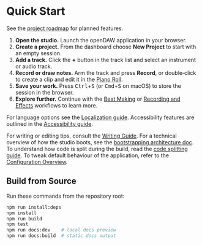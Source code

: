 # Quick Start

See the [project roadmap](../../../ROADMAP.md) for planned features.

1. **Open the studio.** Launch the openDAW application in your browser.
2. **Create a project.** From the dashboard choose **New Project** to start with an empty session.
3. **Add a track.** Click the **+** button in the track list and select an instrument or audio track.
4. **Record or draw notes.** Arm the track and press **Record**, or double‑click to create a clip and edit it in the [Piano Roll](features/piano-roll.md).
5. **Save your work.** Press <kbd>Ctrl</kbd>+<kbd>S</kbd> (or <kbd>Cmd</kbd>+<kbd>S</kbd> on macOS) to store the session in the browser.
6. **Explore further.** Continue with the [Beat Making](workflows/beat.md) or [Recording and Effects](workflows/record-and-fx.md) workflows to learn more.

For language options see the [Localization guide](localization.md). Accessibility features are outlined in the [Accessibility guide](accessibility.md).

For writing or editing tips, consult the
[Writing Guide](../docs-dev/style/writing-guide.md). For a technical
overview of how the studio boots, see the
[bootstrapping architecture doc](../docs-dev/architecture/bootstrap.md).
To understand how code is split during the build, read the
[code splitting guide](../docs-dev/build-and-run/code-splitting.md).
To tweak default behaviour of the application, refer to the
[Configuration Overview](../docs-dev/configuration/overview.md).

## Build from Source

Run these commands from the repository root:

```bash
npm run install:deps
npm install
npm run build
npm test
npm run docs:dev    # local docs preview
npm run docs:build  # static docs output
```
